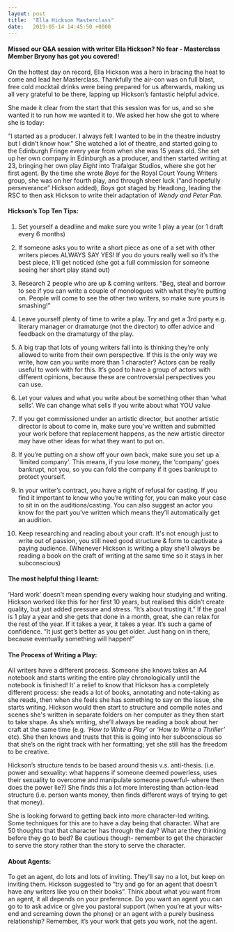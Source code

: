 ```yaml
---
layout: post
title:  "Ella Hickson Masterclass"
date:   2019-05-14 14:45:50 +0000
---
```


#### Missed our Q&A session with writer Ella Hickson? No fear - Masterclass Member Bryony has got you covered!
On the hottest day on record, Ella Hickson was a hero in bracing the heat to come and lead her Masterclass. Thankfully the air-con was on full blast, free cold mocktail drinks were being prepared for us afterwards, making us all very grateful to be there, lapping up Hickson’s fantastic helpful advice.

She made it clear from the start that this session was for us, and so she wanted it to run how we wanted it to. We asked her how she got to where she is today:

“I started as a producer. I always felt I wanted to be in the theatre industry but I didn’t know how.” She watched a lot of theatre, and started going to the Edinburgh Fringe every year from when she was 15 years old. She set up her own company in Edinburgh as a producer, and then started writing at 23, bringing her own play _Eight_ into Trafalgar Studios, where she got her first agent. By the time she wrote _Boys_ for the Royal Court Young Writers group, she was on her fourth play, and through sheer luck (“and hopefully perseverance” Hickson added), _Boys_ got staged by Headlong, leading the RSC to then ask Hickson to write their adaptation of _Wendy and Peter Pan_.

#### Hickson’s Top Ten Tips:

1. Set yourself a deadline and make sure you write 1 play a year (or 1 draft every 6 months)

2. If someone asks you to write a short piece as one of a set with other writers pieces ALWAYS SAY YES!  If you do yours really well so it’s the best piece, it’ll get noticed (she got a full commission for someone seeing her short play stand out)

3. Research 2 people who are up & coming writers. “Beg, steal and borrow to see if you can write a couple of monologues with what they’re putting on. People will come to see the other two writers, so make sure yours is smashing!”

4. Leave yourself plenty of time to write a play. Try and get a 3rd party e.g. literary manager or dramaturge (not the director) to offer advice and feedback on the dramaturgy of the play.

5. A big trap that lots of young writers fall into is thinking they’re only allowed to write from their own perspective. If this is the only way we write, how can you write more than 1 character? Actors can be really useful to work with for this. It’s good to have a group of actors with different opinions, because these are controversial perspectives you can use.

6. Let your values and what you write about be something other than ‘what sells’.  We can change what sells if you write about what YOU value

7. If you get commissioned under an artistic director, but another artistic director is about to come in, make sure you’ve written and submitted your work before that replacement happens, as the new artistic director may have other ideas for what they want to put on.

8. If you’re putting on a show off your own back, make sure you set up a 'limited company'. This means, if you lose money, the ‘company’ goes bankrupt, not you, so you can fold the company if it goes bankrupt to protect yourself.

9. In your writer’s contract, you have a right of refusal for casting. If you find it important to know who you’re writing for, you can make your case to sit in on the auditions/casting. You can also suggest an actor you know for the part you’ve written which means they’ll automatically get an audition.

10.  Keep researching and reading about your craft. It's not enough just to write out of passion, you still need good structure & form to captivate a paying audience. (Whenever Hickson is writing a play she'll always be reading a book on the craft of writing at the same time so it stays in her subconscious)

#### The most helpful thing I learnt:
‘Hard work’ doesn’t mean spending every waking hour studying and writing. Hickson worked like this for her first 10 years, but realised this didn’t create quality, but just added pressure and stress. “It’s about trusting it.” If the goal is 1 play a year and she gets that done in a month, great, she can relax for the rest of the year. If it takes a year, it takes a year. It’s such a game of confidence. “It just get’s better as you get older. Just hang on in there, because eventually something will happen!”

#### The Process of Writing a Play:
All writers have a different process. Someone she knows takes an A4 notebook and starts writing the entire play chronologically until the notebook is finished! It’ a relief to know that Hickson has a completely different process:  she reads a lot of books, annotating and note-taking as she reads, then when she feels she has something to say on the issue, she starts writing. Hickson would then start to structure and compile notes and scenes she's written in separate folders on her computer as they then start to take shape. As she’s writing, she’ll always be reading a book about her craft at the same time (e.g. _‘How to Write a Play’_ or _‘How to Write a Thriller’_ etc). She then knows and trusts that this is going into her subconscious so that she’s on the right track with her formatting; yet she still has the freedom to be creative.

Hickson’s structure tends to be based around thesis v.s. anti-thesis. (i.e. power and sexuality: what happens if someone deemed powerless, uses their sexuality to overcome and manipulate someone powerful- where then does the power lie?) She finds this a lot more interesting than action-lead structure (i.e. person wants money, then finds different ways of trying to get that money).

She is looking forward to getting back into more character-led writing. Some techniques for this are to have a day being that character. What are 50 thoughts that that character has through the day? What are they thinking before they go to bed? Be cautious though- remember to get the character to serve the story rather than the story to serve the character.

#### About Agents:
To get an agent, do lots and lots of inviting. They’ll say no a lot, but keep on inviting them. Hickson suggested to “try and go for an agent that doesn’t have any writers like you on their books”. Think about what you want from an agent, it all depends on your preference. Do you want an agent you can go to to ask advice or give you pastoral support (when you’re at your wits-end and screaming down the phone) or an agent with a purely business relationship? Remember, it’s your work that gets you work, not the agent.